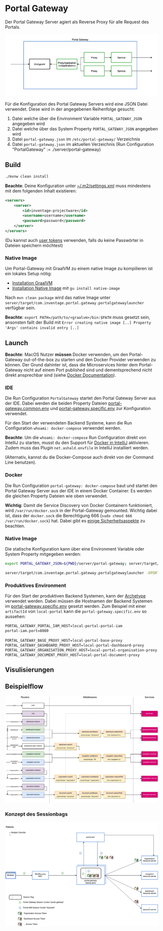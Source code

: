 # Portal Gateway

Der Portal Gateway Server agiert als Reverse Proxy für alle Request des Portals.

![Concept Overview](.docs/ConceptOverview.png)

Für die Konfiguration des Portal Gateway Servers wird eine JSON Datei verwendet. Diese wird in der angegebenen Reihenfolge gesucht:

1. Datei welche über die Environment Variable `PORTAL_GATEWAY_JSON` angegeben wird
2. Datei welche über das System Property `PORTAL_GATEWAY_JSON` angegeben wird
3. Datei `portal-gateway.json` im `/etc/portal-gateway/` Verzeichnis
4. Datei `portal-gateway.json` im aktuellen Verzeichnis (Run Configuration "PortalGateway" := ./server/portal-gateway)

## Build

```bash
./mvnw clean install
```

**Beachte**: Deine Konfiguration unter [~/.m2/settings.xml](http://maven.apache.org/settings.html#Servers) muss mindestens mit dem folgenden Inhalt existieren:

```xml
<servers>
    <server>
        <id>inventage-projectware</id>
        <username>username</username>
        <password>password</password>
    </server>
</servers>
```

(Du kannst auch [user tokens](https://help.sonatype.com/repomanager3/system-configuration/user-authentication/security-setup-with-user-tokens) verwenden, falls du keine Passwörter in Dateien speichern möchtest)

### Native Image

Um Portal-Gateway mit GraalVM zu einem native Image zu kompilieren ist ein lokales Setup nötig:

* [Installation GraalVM](https://www.graalvm.org/docs/getting-started/#install-graalvm)
* [Installation Native Image](https://www.graalvm.org/reference-manual/native-image/#install-native-image) mit `gu install native-image`

Nach `mvn clean package` wird das native Image unter `server/target/com.inventage.portal.gateway.portalgatewaylauncher` verfügbar sein.

**Beachte**: `export PATH=/path/to/<graalvm>/bin:$PATH` muss gesetzt sein, ansonsten failt der Build mit `Error creating native image [..] Property 'Args' contains invalid entry [..]`

## Launch

**Beachte**: MacOS Nutzer **müssen** Docker verwenden, um den Portal-Gateway out-of-the-box zu starten und den Docker Provider verwenden zu können. Der Grund dahinter ist, dass die Microservices hinter dem Portal-Gateway nicht auf einem Port published sind und dementsprechend nicht direkt ansprechbar sind (siehe [Docker Documentation](https://docs.docker.com/docker-for-mac/networking/#known-limitations-use-cases-and-workarounds)).

### IDE

Die Run Configuration `PortalGateway` startet den Portal Gateway Server aus der IDE. Dabei werden die beiden Property Dateien [portal-gateway.common.env](./docker-compose/src/main/resources/portal-gateway.common.env) und [portal-gateway.specific.env](./docker-compose/src/main/resources/portal-gateway.specific.env) zur Konfiguration verwendet.

Für den Start der verwendeten Backend Systeme, kann die Run Configuration `whoami: docker-compose` verwendet werden.

**Beachte**: Um die `whoami: docker-compose` Run Configuration direkt von IntelliJ zu starten, musst du den Support für [Docker in IntelliJ](https://www.jetbrains.com/help/idea/docker.html) aktivieren. Zudem muss das Plugin `net.ashald.envfile` in IntelliJ installiert werden.

(Alternativ, kannst du die Docker-Compose auch direkt von der Command Line benutzen).

### Docker

Die Run Configuration `portal-gateway: docker-compose` baut und startet den Portal Gateway Server aus der IDE in einem Docker Container. Es werden die gleichen Property Dateien wie oben verwendet.

**Wichtig**: Damit die Service Discovery von Docker Containern funktioniert, wird `/var/run/docker.sock` in der Portal-Gateway gemounted. Wichtig dabei ist, dass der `docker.sock` die Berechtigung 666 (`sudo chmod 666 /var/run/docker.sock`) hat. Dabei gibt es [einige Sicherheitsaspekte](https://cheatsheetseries.owasp.org/cheatsheets/Docker_Security_Cheat_Sheet.html#rule-1-do-not-expose-the-docker-daemon-socket-even-to-the-containers) zu beachten.

### Native Image

Die statische Konfiguration kann über eine Environment Variable oder System Property mitgegeben werden:

```bash
export PORTAL_GATEWAY_JSON=${PWD}/server/portal-gateway; server/target/com.inventage.portal.gateway.portalgatewaylauncher
```

```bash
server/target/com.inventage.portal.gateway.portalgatewaylauncher -DPORTAL_GATEWAY_JSON=${PWD}/server/portal-gateway
```

### Produktives Environment

Für den Start der produktiven Backend Systemen, kann der [Archetype](https://git.inventage.com/projects/PORTAL/repos/archetype-inventage-portal-solution) verwendet werden. Dabei müssen die Hostnamen der Backend Systemen im [portal-gateway.specific.env](./docker-compose/src/main/resources/portal-gateway.specific.env) gesetzt werden.
Zum Beispiel mit einer `artifactId` von `local-portal` kann die `portal-gateway.specific.env` so aussehen:

```
PORTAL_GATEWAY_PORTAL_IAM_HOST=local-portal-portal-iam
portal-iam.port=8080

PORTAL_GATEWAY_BASE_PROXY_HOST=local-portal-base-proxy
PORTAL_GATEWAY_DASHBOARD_PROXY_HOST=local-portal-dashboard-proxy
PORTAL_GATEWAY_ORGANISATION_PROXY_HOST=local-portal-organisation-proxy
PORTAL_GATEWAY_DOCUMENT_PROXY_HOST=local-portal-document-proxy
```

## Visulisierungen

## Beispielflow

![Example Flow](.docs/ExampleFlow.png)

### Konzept des Sessionbags

![Session Bag](.docs/SessionBag.png)
